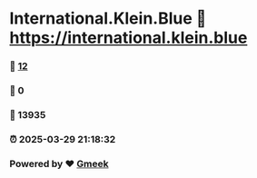 # International.Klein.Blue :link: https://international.klein.blue 
### :page_facing_up: [12](https://international.klein.blue/tag.html) 
### :speech_balloon: 0 
### :hibiscus: 13935 
### :alarm_clock: 2025-03-29 21:18:32 
### Powered by :heart: [Gmeek](https://github.com/Meekdai/Gmeek)
